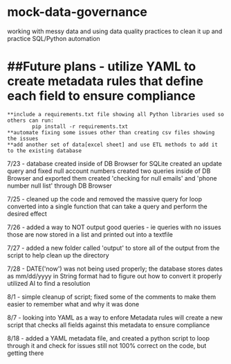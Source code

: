 # mock-data-governance
working with messy data and using data quality practices to clean it up and practice SQL/Python automation

# ##Future plans - utilize YAML to create metadata rules that define each field to ensure compliance
    **include a requirements.txt file showing all Python libraries used so others can run:
            pip install -r requirements.txt
    **automate fixing some issues other than creating csv files showing the issues
    **add another set of data[excel sheet] and use ETL methods to add it to the existing database


7/23 - database created inside of DB Browser for SQLite
  created an update query and fixed null account numbers
  created two queries inside of DB Browser and exported them
  created 'checking for null emails' and 'phone number null list' through DB Browser

7/25 - cleaned up the code and removed the massive query for loop
  converted into a single function that can take a query and perform the desired effect

7/26 - added a way to NOT output good queries - ie queries with no issues
  those are now stored in a list and printed out into a textfile

7/27 - added a new folder called 'output' to store all of the output from the script to help clean up the directory

7/28 - DATE('now') was not being used properly; the database stores dates as mm/dd/yyyy in String format
  had to figure out how to convert it properly
  utilized AI to find a resolution

8/1 - simple cleanup of script; fixed some of the comments to make them easier to remember what and why it was done

8/7 - looking into YAML as a way to enfore Metadata rules
  will create a new script that checks all fields against this metadata to ensure compliance

8/18 - added a YAML metadata file, and created a python script to loop through it and check for issues
  still not 100% correct on the code, but getting there
